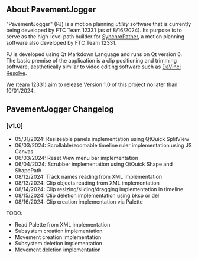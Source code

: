 ## About PavementJogger
"PavementJogger" (PJ) is a motion planning *utility* software that is currently being developed by FTC Team 12331 (as of 8/16/2024). Its purpose is to serve as the high-level path builder for [SynchroPather](https://github.com/KK201431873/SynchroPather), a motion planning software also developed by FTC Team 12331.

PJ is developed using Qt Markdown Language and runs on Qt version 6. The basic premise of the application is a clip positioning and trimming software, aesthetically similar to video editing software such as [DaVinci Resolve](https://www.blackmagicdesign.com/products/davinciresolve/edit).

We (team 12331) aim to release Version 1.0 of this project no later than 10/01/2024.


## PavementJogger Changelog

### [v1.0]
- 05/31/2024: Resizeable panels implementation using QtQuick SplitView
- 06/03/2024: Scrollable/zoomable timeline ruler implementation using JS Canvas
- 06/03/2024: Reset View menu bar implementation
- 06/04/2024: Scrubber implementation using QtQuick Shape and ShapePath
- 08/12/2024: Track names reading from XML implementation
- 08/13/2024: Clip objects reading from XML implementation
- 08/14/2024: Clip resizing/sliding/dragging implementation in timeline
- 08/15/2024: Clip deletion implementation using bksp or del
- 08/16/2024: Clip creation implementation via Palette

TODO: 
- Read Palette from XML implementation
- Subsystem creation implementation
- Movement creation implementation
- Subsystem deletion implementation
- Movement deletion implementation
